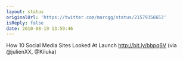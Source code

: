 ```yaml
---
layout: status
originalUrl: 'https://twitter.com/marcgg/status/21579356653'
isReply: false
date: 2010-08-19 13:59:46
---
```


How 10 Social Media Sites Looked At Launch http://bit.ly/bbpq6V  (via @julienXX, @Kiluka)
